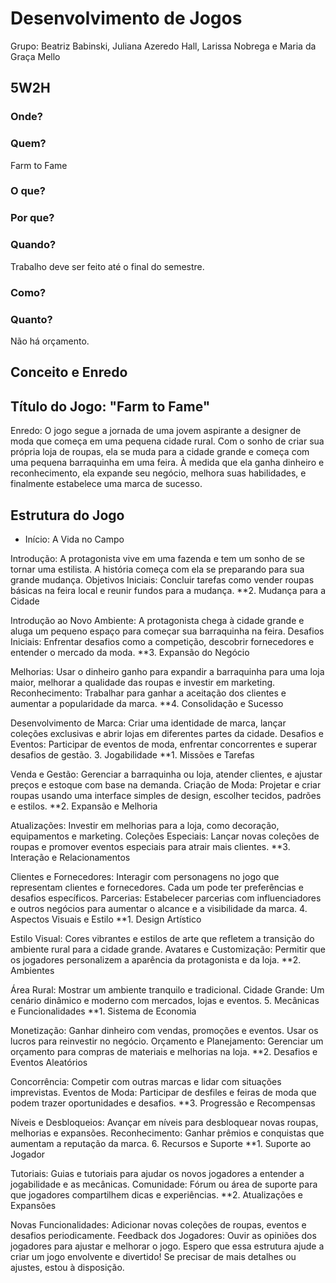 # Desenvolvimento de Jogos 
Grupo: Beatriz Babinski, Juliana Azeredo Hall, Larissa Nobrega e Maria da Graça Mello 

## 5W2H
### Onde?

### Quem?
Farm to Fame

### O que?


### Por que?

### Quando?
Trabalho deve ser feito até o final do semestre.

### Como?


### Quanto?
Não há orçamento.

## Conceito e Enredo


## Título do Jogo: "Farm to Fame"

Enredo: O jogo segue a jornada de uma jovem aspirante a designer de moda que começa em uma pequena cidade rural. Com o sonho de criar sua própria loja de roupas, ela se muda para a cidade grande e começa com uma pequena barraquinha em uma feira. À medida que ela ganha dinheiro e reconhecimento, ela expande seu negócio, melhora suas habilidades, e finalmente estabelece uma marca de sucesso.


## Estrutura do Jogo
* Início: A Vida no Campo

Introdução: A protagonista vive em uma fazenda e tem um sonho de se tornar uma estilista. A história começa com ela se preparando para sua grande mudança.
Objetivos Iniciais: Concluir tarefas como vender roupas básicas na feira local e reunir fundos para a mudança.
**2. Mudança para a Cidade

Introdução ao Novo Ambiente: A protagonista chega à cidade grande e aluga um pequeno espaço para começar sua barraquinha na feira.
Desafios Iniciais: Enfrentar desafios como a competição, descobrir fornecedores e entender o mercado da moda.
**3. Expansão do Negócio

Melhorias: Usar o dinheiro ganho para expandir a barraquinha para uma loja maior, melhorar a qualidade das roupas e investir em marketing.
Reconhecimento: Trabalhar para ganhar a aceitação dos clientes e aumentar a popularidade da marca.
**4. Consolidação e Sucesso

Desenvolvimento de Marca: Criar uma identidade de marca, lançar coleções exclusivas e abrir lojas em diferentes partes da cidade.
Desafios e Eventos: Participar de eventos de moda, enfrentar concorrentes e superar desafios de gestão.
3. Jogabilidade
**1. Missões e Tarefas

Venda e Gestão: Gerenciar a barraquinha ou loja, atender clientes, e ajustar preços e estoque com base na demanda.
Criação de Moda: Projetar e criar roupas usando uma interface simples de design, escolher tecidos, padrões e estilos.
**2. Expansão e Melhoria

Atualizações: Investir em melhorias para a loja, como decoração, equipamentos e marketing.
Coleções Especiais: Lançar novas coleções de roupas e promover eventos especiais para atrair mais clientes.
**3. Interação e Relacionamentos

Clientes e Fornecedores: Interagir com personagens no jogo que representam clientes e fornecedores. Cada um pode ter preferências e desafios específicos.
Parcerias: Estabelecer parcerias com influenciadores e outros negócios para aumentar o alcance e a visibilidade da marca.
4. Aspectos Visuais e Estilo
**1. Design Artístico

Estilo Visual: Cores vibrantes e estilos de arte que refletem a transição do ambiente rural para a cidade grande.
Avatares e Customização: Permitir que os jogadores personalizem a aparência da protagonista e da loja.
**2. Ambientes

Área Rural: Mostrar um ambiente tranquilo e tradicional.
Cidade Grande: Um cenário dinâmico e moderno com mercados, lojas e eventos.
5. Mecânicas e Funcionalidades
**1. Sistema de Economia

Monetização: Ganhar dinheiro com vendas, promoções e eventos. Usar os lucros para reinvestir no negócio.
Orçamento e Planejamento: Gerenciar um orçamento para compras de materiais e melhorias na loja.
**2. Desafios e Eventos Aleatórios

Concorrência: Competir com outras marcas e lidar com situações imprevistas.
Eventos de Moda: Participar de desfiles e feiras de moda que podem trazer oportunidades e desafios.
**3. Progressão e Recompensas

Níveis e Desbloqueios: Avançar em níveis para desbloquear novas roupas, melhorias e expansões.
Reconhecimento: Ganhar prêmios e conquistas que aumentam a reputação da marca.
6. Recursos e Suporte
**1. Suporte ao Jogador

Tutoriais: Guias e tutoriais para ajudar os novos jogadores a entender a jogabilidade e as mecânicas.
Comunidade: Fórum ou área de suporte para que jogadores compartilhem dicas e experiências.
**2. Atualizações e Expansões

Novas Funcionalidades: Adicionar novas coleções de roupas, eventos e desafios periodicamente.
Feedback dos Jogadores: Ouvir as opiniões dos jogadores para ajustar e melhorar o jogo.
Espero que essa estrutura ajude a criar um jogo envolvente e divertido! Se precisar de mais detalhes ou ajustes, estou à disposição.
